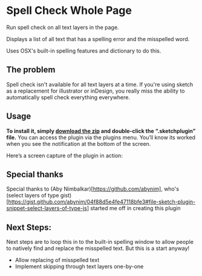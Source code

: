 # Spell Check Whole Page
Run spell check on all text layers in the page.

Displays a list of all text that has a spelling error and the misspelled word.

Uses OSX's built-in spelling features and dictionary to do this.

## The problem
Spell check isn't available for all text layers at a time. If you're using sketch as a replacement for illustrator or inDesign, you really miss the ability to automatically spell check everything everywhere.

## Usage
**To install it, simply [download the zip](https://github.com/ethology-co/sketch-spellcheck-whole-page/archive/master.zip) and double-click the “.sketchplugin” file.** You can access the plugin via the plugins menu. You’ll know its worked when you see the notification at the bottom of the screen.

Here’s a screen capture of the plugin in action:

## Special thanks

Special thanks to (Aby Nimbalkar)[https://github.com/abynim], who's (select layers of type gist)[https://gist.github.com/abynim/04f88d5e4fe47118bfe3#file-sketch-plugin-snippet-select-layers-of-type-js] started me off in creating this plugin

## Next Steps:

Next steps are to loop this in to the built-in spelling window to allow people to natively find and replace the misspelled text. But this is a start anyway!

- Allow replacing of misspelled text
- Implement skipping through text layers one-by-one
